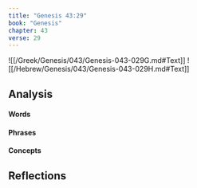 ```yaml
---
title: "Genesis 43:29"
book: "Genesis"
chapter: 43
verse: 29
---
```

![[/Greek/Genesis/043/Genesis-043-029G.md#Text]]
![[/Hebrew/Genesis/043/Genesis-043-029H.md#Text]]

## Analysis

#### Words

#### Phrases

#### Concepts

## Reflections
